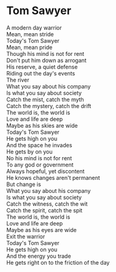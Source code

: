 # Tom Sawyer

A modern day warrior  
Mean, mean stride  
Today's Tom Sawyer  
Mean, mean pride  
Though his mind is not for rent  
Don't put him down as arrogant  
His reserve, a quiet defense  
Riding out the day's events  
The river  
What you say about his company  
Is what you say about society  
Catch the mist, catch the myth  
Catch the mystery, catch the drift  
The world is, the world is  
Love and life are deep  
Maybe as his skies are wide  
Today's Tom Sawyer  
He gets high on you  
And the space he invades  
He gets by on you  
No his mind is not for rent  
To any god or government  
Always hopeful, yet discontent  
He knows changes aren't permanent  
But change is  
What you say about his company  
Is what you say about society  
Catch the witness, catch the wit  
Catch the spirit, catch the spit  
The world is, the world is  
Love and life are deep  
Maybe as his eyes are wide  
Exit the warrior  
Today's Tom Sawyer  
He gets high on you  
And the energy you trade  
He gets right on to the friction of the day
